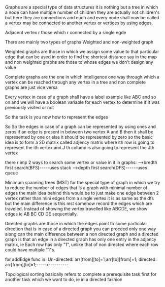 Graphs are a special type of data structures it is nothing but a tree in which a node can have multiple number of children they are actually not children's but here they are connections and each and every node shall now be called a vertex may be connected to another vertex or vertices by using edges. 

Adjacent vertex r those which r connected by a single egde

There are mainly two types of graphs Weighted and non-weighted graph

Weighted graphs are those in which we assign some value to that particular edge that can be used in order to find the shortest distance say in the map and non weighted graphs are those to whose edges we don't design any value


Complete graphs are the one in which intelligence one way through which a vertex can be reached through any vertex in a tree and non complete graphs are just vice versa


Every vertex in case of a graph shall have a label example like ABC and so on and we will have a boolean variable for each vertex to determine if it was previously visited or not

So the task is you now how to represent the edges

So So the edges in case of a graph can be represented by using ones and zeros if an edge is present in between two vertex A and B then it shall be represented by one or else it should be represented by zero so the basic idea is to form a 2D matrix called adjency matrix where ith row is going to represent the ith vertex and J th column is also going to represent the Jth vertex

there r imp 2 ways to search some vertex or value in it in graphs:
-->bredth first search(BFS)-----uses stack
-->depth first search(DFS)------uses queue


Minimum spanning trees (MST) for the special type of graph in which we try to reduce the number of edges that is a graph with minimal number of edges the main idea behind this would be to just make one edge between 2 vertex rather than mini edges from a single vertex it is as same as the dfs but the main difference is this mst somehow record the edges which are traveled. Instead of showing the vertex travelled like ABCDE, we show edges ie AB BC CD DE sequentially.

Directed graphs are those in which the edges point to some particular direction that is in case of a directed graph you can proceed only one way along can the main difference between a non directed graph and a directed graph is that an edge in a directed graph has only one entry in the adjancy matrix, ie Each row has only "1", unlike that of non directed where each row could have multiple "1"s. 

for addEdge func in:
Un-directed: arr[from][to]=1;arr[to][from]=1;
directed: arr[from][to]=1;-----x----------


Topological sorting basically refers to complete a prerequisite task first for another task which we want to do, ie in a directed fashion